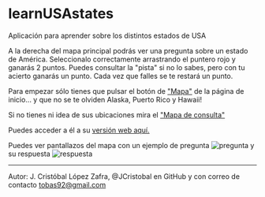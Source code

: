 # learnUSAstates
Aplicación para aprender sobre los distintos estados de USA

A la derecha del mapa principal podrás ver una pregunta sobre un estado de América. Seleccionalo correctamente arrastrando el puntero rojo y ganarás 2 puntos. Puedes consultar la "pista" si no lo sabes, pero con tu acierto ganarás un punto. Cada vez que falles se te restará un punto.

Para empezar sólo tienes que pulsar el botón de ["Mapa"](http://jcristobal.github.io/learnUSAstates/mapa.html) de la página de inicio... y que no se te olviden Alaska, Puerto Rico y Hawaii! 

Si no tienes ni idea de sus ubicaciones mira el ["Mapa de consulta"](http://jcristobal.github.io/learnUSAstates/mapa_simple.html)

Puedes acceder a él a su [versión web aquí.](http://jcristobal.github.io/learnUSAstates/index.html)

Puedes ver pantallazos del mapa con un ejemplo de pregunta ![pregunta](http://i.imgur.com/OXSNAvU.png) y su respuesta ![respuesta](http://i.imgur.com/fxRDnia.png)

***

Autor: J. Cristóbal López Zafra, @JCristobal en GitHub y con correo de contacto tobas92@gmail.com